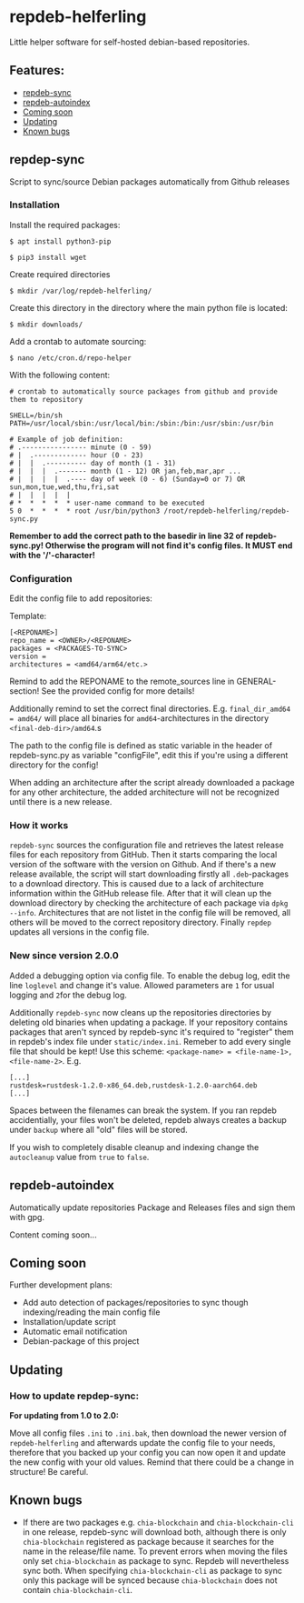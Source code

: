 # repdeb-helferling
Little helper software for self-hosted debian-based repositories.

## Features:
* [repdeb-sync](#repdep-sync)
* [repdeb-autoindex](#repdeb-autoindex)
* [Coming soon](#coming-soon)
* [Updating](#updating)
* [Known bugs](#known-bugs)

## repdep-sync 

Script to sync/source Debian packages automatically from Github releases

### Installation
Install the required packages:
```
$ apt install python3-pip
```
```
$ pip3 install wget
```
Create required directories
```
$ mkdir /var/log/repdeb-helferling/
```
Create this directory in the directory where the main python file is located:
```
$ mkdir downloads/
```

Add a crontab to automate sourcing:
```
$ nano /etc/cron.d/repo-helper
```
With the following content:
```
# crontab to automatically source packages from github and provide them to repository 

SHELL=/bin/sh
PATH=/usr/local/sbin:/usr/local/bin:/sbin:/bin:/usr/sbin:/usr/bin

# Example of job definition:
# .---------------- minute (0 - 59)
# |  .------------- hour (0 - 23)
# |  |  .---------- day of month (1 - 31)
# |  |  |  .------- month (1 - 12) OR jan,feb,mar,apr ...
# |  |  |  |  .---- day of week (0 - 6) (Sunday=0 or 7) OR sun,mon,tue,wed,thu,fri,sat
# |  |  |  |  |
# *  *  *  *  * user-name command to be executed
5 0  *  *  *  * root /usr/bin/python3 /root/repdeb-helferling/repdeb-sync.py
```
**Remember to add the correct path to the basedir in line 32 of repdeb-sync.py! Otherwise the program will not find it's config files. It MUST end with the '/'-character!**

### Configuration
Edit the config file to add repositories:

Template:
```
[<REPONAME>]
repo_name = <OWNER>/<REPONAME>
packages = <PACKAGES-TO-SYNC>
version = 
architectures = <amd64/arm64/etc.>
```
Remind to add the REPONAME to the remote_sources line in GENERAL-section!
See the provided config for more details!

Additionally remind to set the correct final directories. E.g. ```final_dir_amd64 = amd64/``` will place all binaries for ```amd64```-architectures in the directory ```<final-deb-dir>/amd64```.s

The path to the config file is defined as static variable in the header of repdeb-sync.py as variable "configFile", edit this if you're using a different directory for the config!

When adding an architecture after the script already downloaded a package for any other architecture, the added architecture will not be recognized until there is a new release. 

### How it works
```repdeb-sync``` sources the configuration file and retrieves the latest release files for each repository from GitHub. Then it starts comparing the local version of the software with the version on Github. And if there's a new release available, the script will start downloading firstly all ```.deb```-packages to a download directory. This is caused due to a lack of architecture information within the GitHub release file. After that it will clean up the download directory by checking the architecture of each package via ```dpkg --info```. Architectures that are not listet in the config file will be removed, all others will be moved to the correct repository directory. Finally ```repdep``` updates all versions in the config file.

### New since version 2.0.0
Added a debugging option via config file. To enable the debug log, edit the line ```loglevel``` and change it's value. Allowed parameters are ```1``` for usual logging and ```2```for the debug log.

Additionally ```repdeb-sync``` now cleans up the repositories directories by deleting old binaries when updating a package. If your repository contains packages that aren't synced by repdeb-sync it's required to "register" them in repdeb's index file under ```static/index.ini```. Remeber to add every single file that should be kept! Use this scheme: ```<package-name> = <file-name-1>,<file-name-2>```. E.g.
```
[...]
rustdesk=rustdesk-1.2.0-x86_64.deb,rustdesk-1.2.0-aarch64.deb
[...]
```
Spaces between the filenames can break the system.
If you ran repdeb accidentially, your files won't be deleted, repdeb always creates a backup under ```backup``` where all "old" files will be stored.

If you wish to completely disable cleanup and indexing change the ```autocleanup``` value from ```true``` to ```false```.

## repdeb-autoindex
Automatically update repositories Package and Releases files and sign them with gpg.

Content coming soon...

## Coming soon
Further development plans:
* Add auto detection of packages/repositories to sync though indexing/reading the main config file
* Installation/update script
* Automatic email notification 
* Debian-package of this project

## Updating
### How to update repdep-sync:
**For updating from 1.0 to 2.0:**

Move all config files ```.ini``` to ```.ini.bak```, then download the newer version of ```repdeb-helferling``` and afterwards update the config file to your needs, therefore that you backed up your config you can now open it and update the new config with your old values. Remind that there could be a change in structure! Be careful.

## Known bugs
* If there are two packages e.g. ```chia-blockchain``` and ```chia-blockchain-cli``` in one release, repdeb-sync will download both, although there is only ```chia-blockchain``` registered as package because it searches for the name in the release/file name. To prevent errors when moving the files only set ```chia-blockchain``` as package to sync. Repdeb will nevertheless sync both. When specifying ```chia-blockchain-cli``` as package to sync only this package will be synced because ```chia-blockchain``` does not contain ```chia-blockchain-cli```.
